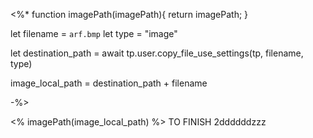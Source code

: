 <%*
function imagePath(imagePath){
	return imagePath;
}

let filename = `arf.bmp`
let type = "image"


let destination_path = await tp.user.copy_file_use_settings(tp, filename, type)

image_local_path = destination_path + filename

-%>

<% imagePath(image_local_path) %>
TO FINISH 2ddddddzzz
